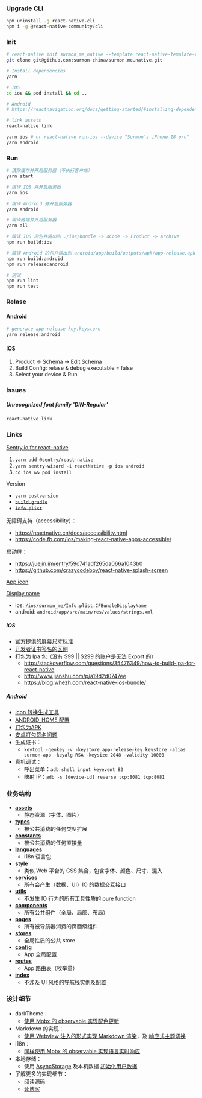 
### Upgrade CLI

```bash
npm uninstall -g react-native-cli
npm i -g @react-native-community/cli
```

### Init

```bash
# react-native init surmon_me_native --template react-native-template-typescript
git clone git@github.com:surmon-china/surmon.me.native.git

# Install dependencies
yarn

# IOS
cd ios && pod install && cd ..

# Android
# https://reactnavigation.org/docs/getting-started/#installing-dependencies-into-a-bare-react-native-project

# link assets
react-native link

yarn ios # or react-native run-ios --device "Surmon’s iPhone 18 pro"
yarn android
```

### Run

```bash
# 清除缓存并开启服务器（不执行客户端）
yarn start

# 编译 IOS 并开启服务器
yarn ios

# 编译 Android 并开启服务器
yarn android

# 编译两端并开启服务器
yarn all

# 编译 IOS 的包并输出到 ./ios/bundle -> XCode -> Product -> Archive
npm run build:ios

# 编译 Android 的包并输出到 android/app/build/outputs/apk/app-release.apk
npm run build:android
npm run release:android

# 测试
npm run lint
npm run test
```

### Relase

#### Android

```bash
# generate app-release-key.keystore
yarn release:android
```

#### IOS

1. Product -> Schema -> Edit Schema
2. Build Config: relase & debug executable = false
3. Select your device & Run

### Issues

##### Unrecognized font family 'DIN-Regular'

```bash
react-native link
```

### Links

[Sentry.io for react-native](https://docs.sentry.io/platforms/react-native/?_ga=2.245117389.977930320.1583413657-1615820818.1583413657)
1. `yarn add @sentry/react-native`
2. `yarn sentry-wizard -i reactNative -p ios android`
3. `cd ios && pod install`

Version
- `yarn postversion`
- ~~`build.gradle`~~
- ~~`info.plist`~~

无障碍支持（accessibility）：
- https://reactnative.cn/docs/accessibility.html
- https://code.fb.com/ios/making-react-native-apps-accessible/

启动屏：
- https://juejin.im/entry/59c741adf265da066a1043b0
- https://github.com/crazycodeboy/react-native-splash-screen

[App icon](https://medium.com/@scottianstewart/react-native-add-app-icons-and-launch-screens-onto-ios-and-android-apps-3bfbc20b7d4c)

[Display name](https://stackoverflow.com/a/38582258)
- ios: `/ios/surmon_me/Info.plist:CFBundleDisplayName`
- android: `android/app/src/main/res/values/strings.xml`

##### IOS
- [官方提供的屏幕尺寸标准](https://developer.apple.com/design/human-interface-guidelines/ios/icons-and-images/launch-screen/)
- [开发者证书签名的区别](https://www.pgyer.com/doc/view/app_developer_account)
- 打包为 Ipa 包（没有 $99 || $299 的账户是无法 Export 的）
   + http://stackoverflow.com/questions/35476349/how-to-build-ipa-for-react-native
   + http://www.jianshu.com/p/a19d2d0747ee
   + https://blog.whezh.com/react-native-ios-bundle/

##### Android
- [Icon 转换生成工具](http://romannurik.github.io/AndroidAssetStudio/icons-generic.html)
- [ANDROID_HOME 配置](https://stackoverflow.com/questions/19986214/setting-android-home-enviromental-variable-on-mac-os-x)
- [打包为APK](http://reactnative.cn/docs/0.43/signed-apk-android.html)
- [安卓打包签名问题](https://www.jianshu.com/p/32a99c273be1)
- 生成证书：
   + `keytool -genkey -v -keystore app-release-key.keystore -alias surmon-app -keyalg RSA -keysize 2048 -validity 10000`
- 真机调试：
   + 呼出菜单：`adb shell input keyevent 82`
   + 映射 IP：`adb -s [device-id] reverse tcp:8081 tcp:8081`


### 业务结构
- **[assets](https://github.com/surmon-china/surmon.me.native/tree/master/src/assets)**
   + 静态资源（字体、图片）
- **[types](https://github.com/surmon-china/surmon.me.native/tree/master/src/types)**
   + 被公共消费的任何类型扩展
- **[constants](https://github.com/surmon-china/surmon.me.native/tree/master/src/constants)**
   + 被公共消费的任何直接量
- **[languages](https://github.com/surmon-china/surmon.me.native/tree/master/src/languages)**
   + i18n 语言包
- **[style](https://github.com/surmon-china/surmon.me.native/tree/master/src/style)**
   + 类似 Web 平台的 CSS 集合，包含字体、颜色、尺寸、混入
- **[services](https://github.com/surmon-china/surmon.me.native/tree/master/src/services)**
   + 所有会产生（数据、UI）IO 的数据交互接口
- **[utils](https://github.com/surmon-china/surmon.me.native/tree/master/src/utils)**
   + 不发生 IO 行为的所有工具性质的 pure function
- **[components](https://github.com/surmon-china/surmon.me.native/tree/master/src/components)**
   + 所有公共组件（全局、局部、布局）
- **[pages](https://github.com/surmon-china/surmon.me.native/tree/master/src/pages)**
   + 所有被导航器消费的页面级组件
- **[stores](https://github.com/surmon-china/surmon.me.native/tree/master/src/stores)**
   + 全局性质的公共 store
- **[config](https://github.com/surmon-china/surmon.me.native/blob/master/src/config.ts)**
   + App 全局配置
- **[routes](https://github.com/surmon-china/surmon.me.native/blob/master/src/routes.ts)**
   + App 路由表（枚举量）
- **[index](https://github.com/surmon-china/surmon.me.native/blob/master/src/app.tsx)**
   + 不涉及 UI 风格的导航栈实例及配置

### 设计细节
- darkTheme：
   + [使用 Mobx 的 observable 实现配色更新](https://github.com/surmon-china/surmon.me.native/blob/master/src/style/colors.ts#L83)
- Markdown 的实现：
   + [使用 Webview 注入的形式实现 Markdown 渲染](https://github.com/surmon-china/surmon.me.native/blob/master/src/components/common/markdown/index.tsx#L47)，及 [响应式主题切换](https://github.com/surmon-china/surmon.me.native/blob/master/src/components/common/markdown/styles.ts#L13)
- i18n：
   + [同样使用 Mobx 的 observable 实现语言实时响应](https://github.com/surmon-china/surmon.me.native/blob/master/src/services/i18n.ts#L51)
- 本地存储：
  + 使用 [AsyncStorage](https://github.com/surmon-china/surmon.me.native/blob/master/src/services/storage.ts) 及本机数据 [初始化用户数据](https://github.com/surmon-china/surmon.me.native/blob/master/src/stores/option.ts#L24)
- 了解更多的实现细节：
   + 阅读源码
   + [读博客](https://surmon.me/article/145)
